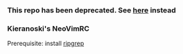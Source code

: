 ### This repo has been deprecated. See [here](https://github.com/Kieranoski702/astronvim_config) instead

### Kieranoski's NeoVimRC
Prerequisite: install [ripgrep](https://github.com/BurntSushi/ripgrep)
